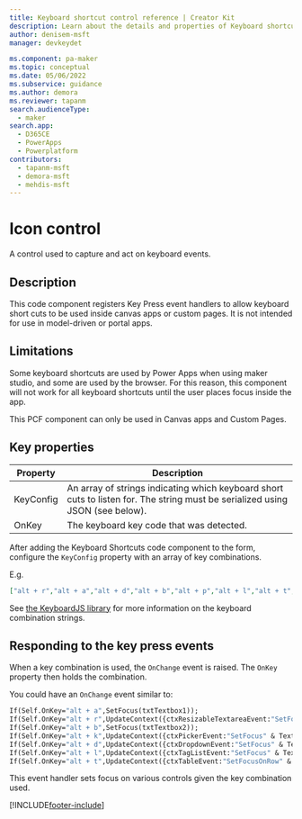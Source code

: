 ```yaml
---
title: Keyboard shortcut control reference | Creator Kit
description: Learn about the details and properties of Keyboard shortcut control in the Creator Kit.
author: denisem-msft
manager: devkeydet

ms.component: pa-maker
ms.topic: conceptual
ms.date: 05/06/2022
ms.subservice: guidance
ms.author: demora
ms.reviewer: tapanm
search.audienceType: 
  - maker
search.app: 
  - D365CE
  - PowerApps
  - Powerplatform
contributors:
  - tapanm-msft
  - demora-msft
  - mehdis-msft
---
```

# Icon control

A control used to capture and act on keyboard events.

## Description
This code component registers Key Press event handlers to allow keyboard short cuts to be used inside canvas apps or custom pages. It is not intended for use in model-driven or portal apps.

## Limitations
Some keyboard shortcuts are used by Power Apps when using maker studio, and some are used by the browser. For this reason, this component will not work for all keyboard shortcuts until the user places focus inside the app.

This PCF component can only be used in Canvas apps and Custom Pages.

## Key properties

| Property | Description |
| -------- | ----------- |
| KeyConfig | An array of strings indicating which keyboard short cuts to listen for. The string must be serialized using JSON (see below). |
| OnKey | The keyboard key code that was detected. |

After adding the Keyboard Shortcuts code component to the form, configure the `KeyConfig` property with an  array of key combinations.

E.g.

```json
["alt + r","alt + a","alt + d","alt + b","alt + p","alt + l","alt + t","alt + k"]
```

See [the KeyboardJS library](http://itsgreggreg.github.io/KeyboardJS/) for more information on the keyboard combination strings.

## Responding to the key press events

When a key combination is used, the `OnChange` event is raised. The `OnKey` property then holds the combination.

You could have an `OnChange` event similar to:

```vb
If(Self.OnKey="alt + a",SetFocus(txtTextbox1));
If(Self.OnKey="alt + r",UpdateContext({ctxResizableTextareaEvent:"SetFocus" & Text(Rand())}));
If(Self.OnKey="alt + b",SetFocus(txtTextbox2));
If(Self.OnKey="alt + k",UpdateContext({ctxPickerEvent:"SetFocus" & Text(Rand())}));
If(Self.OnKey="alt + d",UpdateContext({ctxDropdownEvent:"SetFocus" & Text(Rand())}));
If(Self.OnKey="alt + l",UpdateContext({ctxTagListEvent:"SetFocus" & Text(Rand())}));
If(Self.OnKey="alt + t",UpdateContext({ctxTableEvent:"SetFocusOnRow" & Text(Rand())}));
```

This event handler sets focus on various controls given the key combination used.

[!INCLUDE[footer-include](../../includes/footer-banner.md)]
